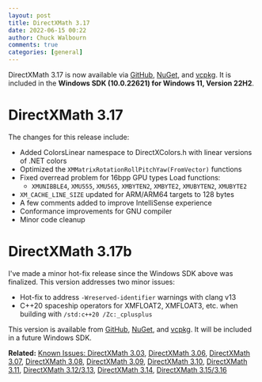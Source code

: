 ```yaml
---
layout: post
title: DirectXMath 3.17
date: 2022-06-15 00:22
author: Chuck Walbourn
comments: true
categories: [general]
---
```


DirectXMath 3.17 is now available via [GitHub](https://github.com/microsoft/DirectXMath/releases/tag/jan2022), [NuGet](https://www.nuget.org/packages/directxmath/2022.2.11.1), and [vcpkg](https://github.com/walbourn/vcpkg/tree/master/ports/directxmath). It is included in the **Windows SDK (10.0.22621) for Windows 11, Version 22H2**.

<!--more-->

# DirectXMath 3.17

The changes for this release include:

* Added ColorsLinear namespace to DirectXColors.h with linear versions of .NET colors
* Optimized the ``XMMatrixRotationRollPitchYaw(FromVector)`` functions
* Fixed overread problem for 16bpp GPU types Load functions:
  * ``XMUNIBBLE4``, ``XMU555``, ``XMU565``, ``XMBYTEN2``, ``XMBYTE2``, ``XMUBYTEN2``, ``XMUBYTE2``
* ``XM_CACHE_LINE_SIZE`` updated for ARM/ARM64 targets to 128 bytes
* A few comments added to improve IntelliSense experience
* Conformance improvements for GNU compiler
* Minor code cleanup

# DirectXMath 3.17b

I've made a minor hot-fix release since the Windows SDK above was finalized. This version addresses two minor issues:

* Hot-fix to address ``-Wreserved-identifier`` warnings with clang v13
* C++20 spaceship operators for XMFLOAT2, XMFLOAT3, etc. when building with ``/std:c++20 /Zc:_cplusplus``

This version is available from [GitHub](https://github.com/microsoft/DirectXMath/releases/tag/may2022), [NuGet](https://www.nuget.org/packages/directxmath/2022.5.18.1), and [vcpkg](https://github.com/walbourn/vcpkg/tree/master/ports/directxmath). It will be included in a future Windows SDK.

<b>Related:</b> <a href="https://walbourn.github.io/known-issues-directxmath-3-03/">Known Issues: DirectXMath 3.03</a>, <a href="https://walbourn.github.io/directxmath-3-06/">DirectXMath 3.06</a>, <a href="https://walbourn.github.io/directxmath-3-07/">DirectXMath 3.07</a>, <a href="https://walbourn.github.io/directxmath-3-08/">DirectXMath 3.08</a>, <a href="https://walbourn.github.io/directxmath-3-09/">DirectXMath 3.09</a>, <a href="https://walbourn.github.io/directxmath-3-10/">DirectXMath 3.10</a>, <a href="https://walbourn.github.io/directxmath-3-11/">DirectXMath 3.11</a>, <a href="https://walbourn.github.io/directxmath-3-13/">DirectXMath 3.12/3.13</a>, <a href="https://walbourn.github.io/directxmath-3.14/">DirectXMath 3.14</a>, <a href="https://walbourn.github.io/directxmath-3.16/">DirectXMath 3.15/3.16</a>
